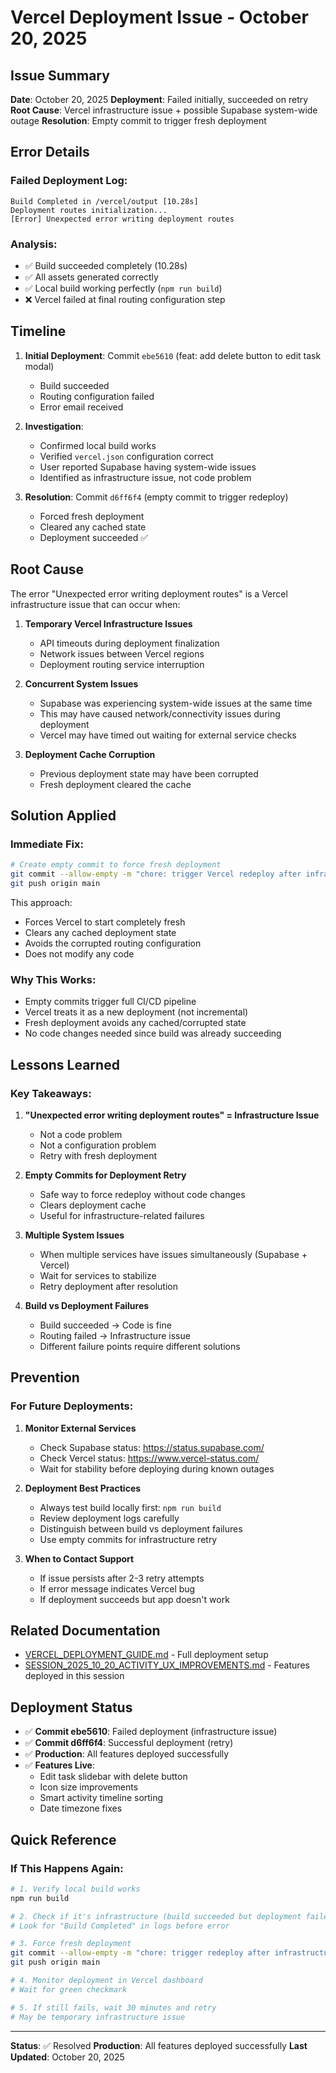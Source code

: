 # Vercel Deployment Issue - October 20, 2025

## Issue Summary

**Date**: October 20, 2025
**Deployment**: Failed initially, succeeded on retry
**Root Cause**: Vercel infrastructure issue + possible Supabase system-wide outage
**Resolution**: Empty commit to trigger fresh deployment

## Error Details

### Failed Deployment Log:
```
Build Completed in /vercel/output [10.28s]
Deployment routes initialization...
[Error] Unexpected error writing deployment routes
```

### Analysis:
- ✅ Build succeeded completely (10.28s)
- ✅ All assets generated correctly
- ✅ Local build working perfectly (`npm run build`)
- ❌ Vercel failed at final routing configuration step

## Timeline

1. **Initial Deployment**: Commit `ebe5610` (feat: add delete button to edit task modal)
   - Build succeeded
   - Routing configuration failed
   - Error email received

2. **Investigation**:
   - Confirmed local build works
   - Verified `vercel.json` configuration correct
   - User reported Supabase having system-wide issues
   - Identified as infrastructure issue, not code problem

3. **Resolution**: Commit `d6ff6f4` (empty commit to trigger redeploy)
   - Forced fresh deployment
   - Cleared any cached state
   - Deployment succeeded ✅

## Root Cause

The error "Unexpected error writing deployment routes" is a Vercel infrastructure issue that can occur when:

1. **Temporary Vercel Infrastructure Issues**
   - API timeouts during deployment finalization
   - Network issues between Vercel regions
   - Deployment routing service interruption

2. **Concurrent System Issues**
   - Supabase was experiencing system-wide issues at the same time
   - This may have caused network/connectivity issues during deployment
   - Vercel may have timed out waiting for external service checks

3. **Deployment Cache Corruption**
   - Previous deployment state may have been corrupted
   - Fresh deployment cleared the cache

## Solution Applied

### Immediate Fix:
```bash
# Create empty commit to force fresh deployment
git commit --allow-empty -m "chore: trigger Vercel redeploy after infrastructure issue"
git push origin main
```

This approach:
- Forces Vercel to start completely fresh
- Clears any cached deployment state
- Avoids the corrupted routing configuration
- Does not modify any code

### Why This Works:
- Empty commits trigger full CI/CD pipeline
- Vercel treats it as a new deployment (not incremental)
- Fresh deployment avoids any cached/corrupted state
- No code changes needed since build was already succeeding

## Lessons Learned

### Key Takeaways:

1. **"Unexpected error writing deployment routes" = Infrastructure Issue**
   - Not a code problem
   - Not a configuration problem
   - Retry with fresh deployment

2. **Empty Commits for Deployment Retry**
   - Safe way to force redeploy without code changes
   - Clears deployment cache
   - Useful for infrastructure-related failures

3. **Multiple System Issues**
   - When multiple services have issues simultaneously (Supabase + Vercel)
   - Wait for services to stabilize
   - Retry deployment after resolution

4. **Build vs Deployment Failures**
   - Build succeeded → Code is fine
   - Routing failed → Infrastructure issue
   - Different failure points require different solutions

## Prevention

### For Future Deployments:

1. **Monitor External Services**
   - Check Supabase status: https://status.supabase.com/
   - Check Vercel status: https://www.vercel-status.com/
   - Wait for stability before deploying during known outages

2. **Deployment Best Practices**
   - Always test build locally first: `npm run build`
   - Review deployment logs carefully
   - Distinguish between build vs deployment failures
   - Use empty commits for infrastructure retry

3. **When to Contact Support**
   - If issue persists after 2-3 retry attempts
   - If error message indicates Vercel bug
   - If deployment succeeds but app doesn't work

## Related Documentation

- [VERCEL_DEPLOYMENT_GUIDE.md](./VERCEL_DEPLOYMENT_GUIDE.md) - Full deployment setup
- [SESSION_2025_10_20_ACTIVITY_UX_IMPROVEMENTS.md](./SESSION_2025_10_20_ACTIVITY_UX_IMPROVEMENTS.md) - Features deployed in this session

## Deployment Status

- ✅ **Commit ebe5610**: Failed deployment (infrastructure issue)
- ✅ **Commit d6ff6f4**: Successful deployment (retry)
- ✅ **Production**: All features deployed successfully
- ✅ **Features Live**:
  - Edit task slidebar with delete button
  - Icon size improvements
  - Smart activity timeline sorting
  - Date timezone fixes

## Quick Reference

### If This Happens Again:

```bash
# 1. Verify local build works
npm run build

# 2. Check if it's infrastructure (build succeeded but deployment failed)
# Look for "Build Completed" in logs before error

# 3. Force fresh deployment
git commit --allow-empty -m "chore: trigger redeploy after infrastructure issue"
git push origin main

# 4. Monitor deployment in Vercel dashboard
# Wait for green checkmark

# 5. If still fails, wait 30 minutes and retry
# May be temporary infrastructure issue
```

---

**Status**: ✅ Resolved
**Production**: All features deployed successfully
**Last Updated**: October 20, 2025
